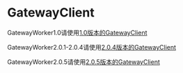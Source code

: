 # GatewayClient

GatewayWorker1.0请使用[1.0版本的GatewayClient](https://github.com/walkor/GatewayClient/releases/tag/v1.0)

GatewayWorker2.0.1-2.0.4请使用[2.0.4版本的GatewayClient](https://github.com/walkor/GatewayClient/releases/tag/v2.0.4)

GatewayWorker2.0.5请使用[2.0.5版本的GatewayClient](https://github.com/walkor/GatewayClient/releases/tag/v2.0.5)
